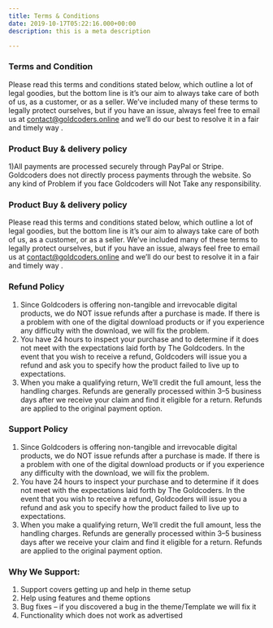 ```yaml
---
title: Terms & Conditions
date: 2019-10-17T05:22:16.000+00:00
description: this is a meta description

---
```

### Terms and Condition

Please read this terms and conditions stated below, which outline a lot of legal goodies, but the bottom line is it’s our aim to always take care of both of us, as a customer, or as a seller. We’ve included many of these terms to legally protect ourselves, but if you have an issue, always feel free to email us at contact@goldcoders.online and we’ll do our best to resolve it in a fair and timely way .

### Product Buy & delivery policy

1)All payments are processed securely through PayPal or Stripe. Goldcoders does not directly process payments through the website. So any kind of Problem if you face Goldcoders will Not Take any responsibility.

### Product Buy & delivery policy

Please read this terms and conditions stated below, which outline a lot of legal goodies, but the bottom line is it’s our aim to always take care of both of us, as a customer, or as a seller. We’ve included many of these terms to legally protect ourselves, but if you have an issue, always feel free to email us at contact@goldcoders.online and we’ll do our best to resolve it in a fair and timely way .

### Refund Policy

1. Since Goldcoders is offering non-tangible and irrevocable digital products, we do NOT issue refunds after a purchase is made. If there is a problem with one of the digital download products or if you experience any difficulty with the download, we will fix the problem.
2. You have 24 hours to inspect your purchase and to determine if it does not meet with the expectations laid forth by The Goldcoders. In the event that you wish to receive a refund, Goldcoders will issue you a refund and ask you to specify how the product failed to live up to expectations.
3. When you make a qualifying return, We’ll credit the full amount, less the handling charges. Refunds are generally processed within 3–5 business days after we receive your claim and find it eligible for a return. Refunds are applied to the original payment option.

### Support Policy

1. Since Goldcoders is offering non-tangible and irrevocable digital products, we do NOT issue refunds after a purchase is made. If there is a problem with one of the digital download products or if you experience any difficulty with the download, we will fix the problem.
2. You have 24 hours to inspect your purchase and to determine if it does not meet with the expectations laid forth by The Goldcoders. In the event that you wish to receive a refund, Goldcoders will issue you a refund and ask you to specify how the product failed to live up to expectations.
3. When you make a qualifying return, We’ll credit the full amount, less the handling charges. Refunds are generally processed within 3–5 business days after we receive your claim and find it eligible for a return. Refunds are applied to the original payment option.

### Why We Support:

1. Support covers getting up and help in theme setup
2. Help using features and theme options
3. Bug fixes – if you discovered a bug in the theme/Template we will fix it
4. Functionality which does not work as advertised